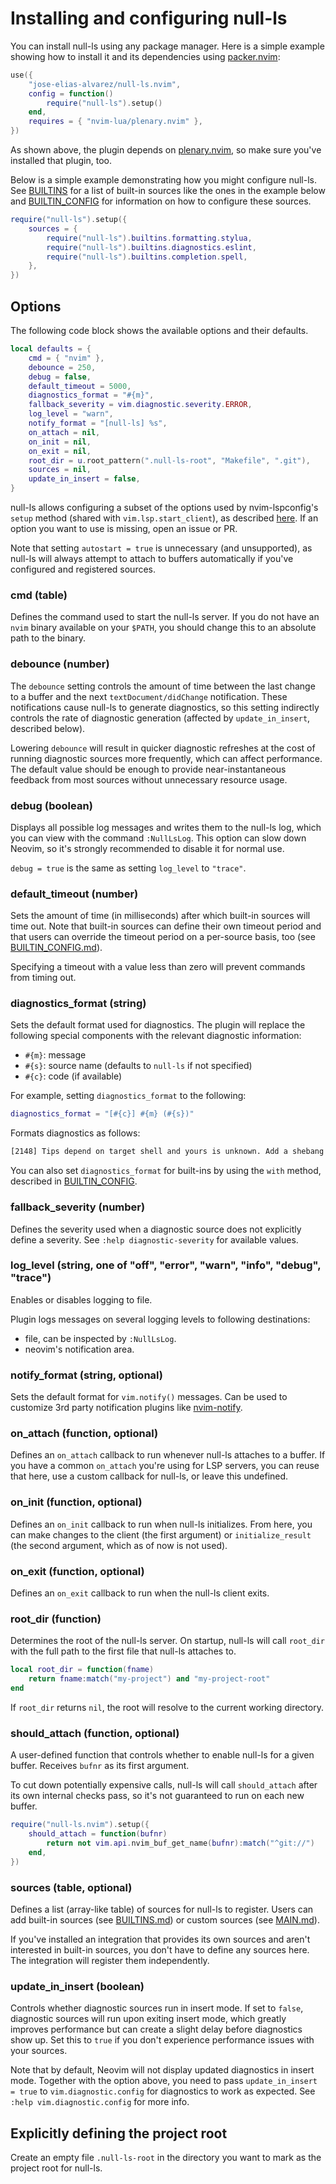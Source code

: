 <!-- markdownlint-configure-file
{
  "line-length": false,
  "no-duplicate-header": false
}
-->

# Installing and configuring null-ls

You can install null-ls using any package manager. Here is a simple example
showing how to install it and its dependencies using
[packer.nvim](https://github.com/wbthomason/packer.nvim):

```lua
use({
    "jose-elias-alvarez/null-ls.nvim",
    config = function()
        require("null-ls").setup()
    end,
    requires = { "nvim-lua/plenary.nvim" },
})
```

As shown above, the plugin depends on
[plenary.nvim](https://github.com/nvim-lua/plenary.nvim), so make sure you've
installed that plugin, too.

Below is a simple example demonstrating how you might configure null-ls. See
[BUILTINS](BUILTINS.md) for a list of built-in sources like the ones in the
example below and [BUILTIN_CONFIG](BUILTIN_CONFIG.md) for information on how to
configure these sources.

```lua
require("null-ls").setup({
    sources = {
        require("null-ls").builtins.formatting.stylua,
        require("null-ls").builtins.diagnostics.eslint,
        require("null-ls").builtins.completion.spell,
    },
})
```

## Options

The following code block shows the available options and their defaults.

```lua
local defaults = {
    cmd = { "nvim" },
    debounce = 250,
    debug = false,
    default_timeout = 5000,
    diagnostics_format = "#{m}",
    fallback_severity = vim.diagnostic.severity.ERROR,
    log_level = "warn",
    notify_format = "[null-ls] %s",
    on_attach = nil,
    on_init = nil,
    on_exit = nil,
    root_dir = u.root_pattern(".null-ls-root", "Makefile", ".git"),
    sources = nil,
    update_in_insert = false,
}
```

null-ls allows configuring a subset of the options used by nvim-lspconfig's
`setup` method (shared with `vim.lsp.start_client`), as described
[here](https://github.com/neovim/nvim-lspconfig/wiki/Understanding-setup-%7B%7D).
If an option you want to use is missing, open an issue or PR.

Note that setting `autostart = true` is unnecessary (and unsupported), as
null-ls will always attempt to attach to buffers automatically if you've
configured and registered sources.

### cmd (table)

Defines the command used to start the null-ls server. If you do not have an
`nvim` binary available on your `$PATH`, you should change this to an absolute
path to the binary.

### debounce (number)

The `debounce` setting controls the amount of time between the last change to a
buffer and the next `textDocument/didChange` notification. These notifications
cause null-ls to generate diagnostics, so this setting indirectly controls the
rate of diagnostic generation (affected by `update_in_insert`, described below).

Lowering `debounce` will result in quicker diagnostic refreshes at the cost of
running diagnostic sources more frequently, which can affect performance. The
default value should be enough to provide near-instantaneous feedback from most
sources without unnecessary resource usage.

### debug (boolean)

Displays all possible log messages and writes them to the null-ls log, which you
can view with the command `:NullLsLog`. This option can slow down Neovim, so
it's strongly recommended to disable it for normal use.

`debug = true` is the same as setting `log_level` to `"trace"`.

### default_timeout (number)

Sets the amount of time (in milliseconds) after which built-in sources will time
out. Note that built-in sources can define their own timeout period and that
users can override the timeout period on a per-source basis, too (see
[BUILTIN_CONFIG.md](BUILTIN_CONFIG.md)).

Specifying a timeout with a value less than zero will prevent commands from
timing out.

### diagnostics_format (string)

Sets the default format used for diagnostics. The plugin will replace the
following special components with the relevant diagnostic information:

- `#{m}`: message
- `#{s}`: source name (defaults to `null-ls` if not specified)
- `#{c}`: code (if available)

For example, setting `diagnostics_format` to the following:

```lua
diagnostics_format = "[#{c}] #{m} (#{s})"
```

Formats diagnostics as follows:

```txt
[2148] Tips depend on target shell and yours is unknown. Add a shebang or a 'shell' directive. (shellcheck)
```

You can also set `diagnostics_format` for built-ins by using the `with` method,
described in [BUILTIN_CONFIG](BUILTIN_CONFIG.md).

### fallback_severity (number)

Defines the severity used when a diagnostic source does not explicitly define a
severity. See `:help diagnostic-severity` for available values.

### log_level (string, one of "off", "error", "warn", "info", "debug", "trace")

Enables or disables logging to file.

Plugin logs messages on several logging levels to following destinations:

* file, can be inspected by `:NullLsLog`.
* neovim's notification area.

### notify_format (string, optional)

Sets the default format for `vim.notify()` messages.
Can be used to customize 3rd party notification plugins
like [nvim-notify](https://github.com/rcarriga/nvim-notify). 

### on_attach (function, optional)

Defines an `on_attach` callback to run whenever null-ls attaches to a buffer. If
you have a common `on_attach` you're using for LSP servers, you can reuse that
here, use a custom callback for null-ls, or leave this undefined.

### on_init (function, optional)

Defines an `on_init` callback to run when null-ls initializes. From here, you
can make changes to the client (the first argument) or `initialize_result` (the
second argument, which as of now is not used).

### on_exit (function, optional)

Defines an `on_exit` callback to run when the null-ls client exits.

### root_dir (function)

Determines the root of the null-ls server. On startup, null-ls will call
`root_dir` with the full path to the first file that null-ls attaches to.

```lua
local root_dir = function(fname)
    return fname:match("my-project") and "my-project-root"
end
```

If `root_dir` returns `nil`, the root will resolve to the current working
directory.

### should_attach (function, optional)

A user-defined function that controls whether to enable null-ls for a given
buffer. Receives `bufnr` as its first argument.

To cut down potentially expensive calls, null-ls will call `should_attach` after
its own internal checks pass, so it's not guaranteed to run on each new buffer.

```lua
require("null-ls.nvim").setup({
    should_attach = function(bufnr)
        return not vim.api.nvim_buf_get_name(bufnr):match("^git://")
    end,
})
```

### sources (table, optional)

Defines a list (array-like table) of sources for null-ls to register. Users can
add built-in sources (see [BUILTINS.md](BUILTINS.md)) or custom sources (see
[MAIN.md](MAIN.md)).

If you've installed an integration that provides its own sources and aren't
interested in built-in sources, you don't have to define any sources here. The
integration will register them independently.

### update_in_insert (boolean)

Controls whether diagnostic sources run in insert mode. If set to `false`,
diagnostic sources will run upon exiting insert mode, which greatly improves
performance but can create a slight delay before diagnostics show up. Set this
to `true` if you don't experience performance issues with your sources.

Note that by default, Neovim will not display updated diagnostics in insert
mode. Together with the option above, you need to pass `update_in_insert = true`
to `vim.diagnostic.config` for diagnostics to work as expected. See `:help vim.diagnostic.config` for more info.

## Explicitly defining the project root

Create an empty file `.null-ls-root` in the directory you want to mark as the
project root for null-ls.

